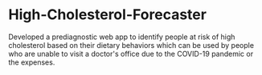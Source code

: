 # High-Cholesterol-Forecaster

Developed a prediagnostic web app to identify people at risk of high cholesterol based on their dietary behaviors which can be used by people who are unable to visit a doctor's office due to the COVID-19 pandemic or the  expenses.
